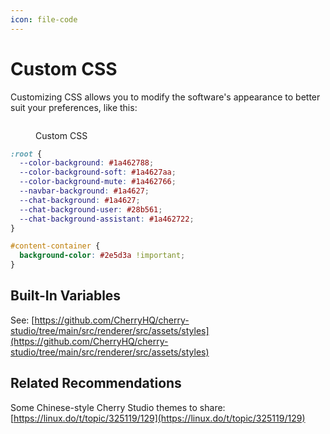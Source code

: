 ```yaml
---
icon: file-code
---
```


# Custom CSS

Customizing CSS allows you to modify the software's appearance to better suit your preferences, like this:

<figure><img src="https://docs.cherry-ai.com/~gitbook/image?url=https%3A%2F%2F3562065924-files.gitbook.io%2F%7E%2Ffiles%2Fv0%2Fb%2Fgitbook-x-prod.appspot.com%2Fo%2Fspaces%252F0Ut5BptC3t8CtSU1UWpM%252Fuploads%252Fd08y1hztJh2HbaH9KA8N%252Ftelegram-cloud-photo-size-5-6311935435315724879-y.jpg%3Falt%3Dmedia%26token%3D6a4928a9-74f4-46fe-9d74-df1984a5a876&#x26;width=768&#x26;dpr=2&#x26;quality=100&#x26;sign=53d1f11d&#x26;sv=2" alt=""><figcaption><p>Custom CSS</p></figcaption></figure>

```css
:root {
  --color-background: #1a462788;
  --color-background-soft: #1a4627aa;
  --color-background-mute: #1a462766;
  --navbar-background: #1a4627;
  --chat-background: #1a4627;
  --chat-background-user: #28b561;
  --chat-background-assistant: #1a462722;
}

#content-container {
  background-color: #2e5d3a !important;
}
```

## Built-In Variables

See: [https://github.com/CherryHQ/cherry-studio/tree/main/src/renderer/src/assets/styles](https://github.com/CherryHQ/cherry-studio/tree/main/src/renderer/src/assets/styles)

## Related Recommendations

Some Chinese-style Cherry Studio themes to share: [https://linux.do/t/topic/325119/129](https://linux.do/t/topic/325119/129)
